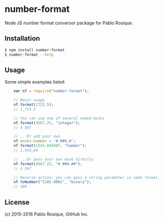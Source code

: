 # number-format

Node JS number format conversor package for Pablo Rosique.

## Installation

```bash
$ npm install number-format
$ number-format --help
```

## Usage

Some simple examples listed:
```js
	var nf = require("number-format");

	// Basic usage
	nf.format(1723.5);
	// 1,723.5

	// You can use one of several named masks
	nf.format(4567.25, "integer");
	// 4 567

	// ...Or add your own
	nf.masks.hammer = '#.##0,0';
	nf.format(1543.045687, "hammer");
	// 1.543,04

	// ...Or pass your own mask directly
	nf.format(4567.25, "# ##0.##");
	// 4 567

	// Reverse action: you can pass a string parameter in some format, and transform it in a number
	nf.toNumber("1101-0001", "binary");
	// 209
```
## License

(c) 2015-2016 Pablo Rosique, GitHub Inc.
